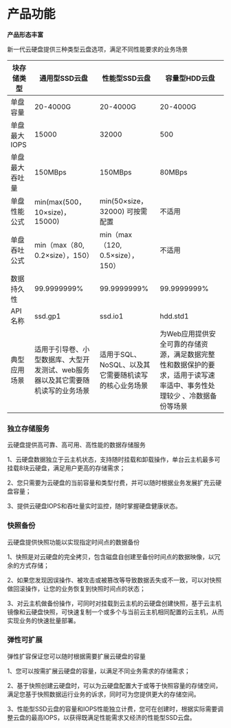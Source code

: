 # **产品功能**

**产品形态丰富**

新一代云硬盘提供三种类型云盘选项，满足不同性能要求的业务场景

| 块存储类型     | 通用型SSD云盘                                                | 性能型SSD云盘                                        | 容量型HDD云盘                                                |
| -------------- | ------------------------------------------------------------ | ---------------------------------------------------- | ------------------------------------------------------------ |
| 单盘容量       | 20-4000G                                                     | 20-4000G                                             | 20-4000G                                                     |
| 单盘最大IOPS   | 15000                                                        | 32000                                                | 500                                                          |
| 单盘最大吞吐量 | 150MBps                                                      | 150MBps                                              | 80MBps                                                       |
| 单盘性能公式   | min(max(500，10&times;size)，15000)                          | min(50&times;size，32000)  可按需配置                          | 不适用                                                       |
| 单盘吞吐公式   | min（max（80, 0.2&times;size），150）                        | min（max（120, 0.5&times;size），150）               | 不适用                                                       |
| 数据持久性     | 99.9999999%                                                  | 99.9999999%                                          | 99.9999999%                                                  |
| API名称        | ssd.gp1                                                      | ssd.io1                                              | hdd.std1                                                     |
| 典型应用场景   | 适用于引导卷、小型数据库、大型开发测试、web服务器以及其它需要随机读写的业务场景 | 适用于SQL、NoSQL、以及其它需要随机读写的核心业务场景 | 为Web应用提供安全可靠的存储资源，满足数据完整性和数据保护的要求，适用于读写速率适中、事务性处理较少 、冷数据备份等场景 |

### 独立存储服务 ###

云硬盘提供高可靠、高可用、高性能的数据存储服务

1、云硬盘数据独立于云主机状态，支持随时挂载和卸载操作，单台云主机最多可挂载8块云硬盘，满足用户更高的存储需求；

2、您只需要为云硬盘的当前容量和类型付费，并可以随时根据业务发展扩充云硬盘容量；

3、提供云硬盘IOPS和吞吐量实时监控，随时掌握硬盘健康状态。

### 快照备份 ###

云硬盘提供快照功能以实现指定时间点的数据备份

1、快照是对云硬盘的完全拷贝，包含磁盘自创建至备份时间点的数据映像，以冗余的方式存储；

2、如果您发现因误操作、被攻击或被篡改等导致数据丢失或不一致，可以对快照做回滚操作，让您的业务恢复到快照时间点的状态；

3、对云主机做备份操作，可同时对挂载到云主机的云硬盘创建快照，基于云主机镜像和云硬盘快照，可快速复制一个或多个与当前云主机相同配置的云主机，从而实现业务的快速批量部署。

### 弹性可扩展 ###

弹性扩容保证您可以随时根据需要扩展云硬盘的容量

1、您可以按需扩展云硬盘的容量，以满足不同业务需求的存储需求；

2、基于快照创建云硬盘时，可以为云硬盘配置大于或等于快照容量的存储空间，满足您基于快照数据运行业务的诉求，同时可为您提供更大的存储空间。

3、性能型SSD云盘的容量和IOPS性能独立计费，您可在创建时，根据实际需要调整云盘的最高IOPS，以获得既满足性能需求又经济的性能型SSD云盘。
